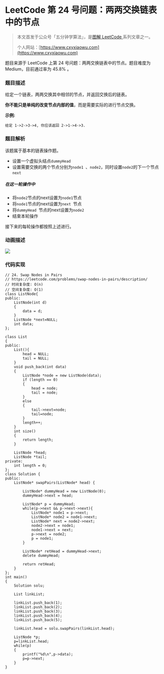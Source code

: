 # LeetCode 第 24 号问题：两两交换链表中的节点

> 本文首发于公众号「五分钟学算法」，是[图解 LeetCode ](<https://github.com/MisterBooo/LeetCodeAnimation>)系列文章之一。
>
> 个人网站：[https://www.cxyxiaowu.com](https://www.cxyxiaowu.com)

题目来源于 LeetCode 上第 24 号问题：两两交换链表中的节点。题目难度为 Medium，目前通过率为 45.8% 。

### 题目描述

给定一个链表，两两交换其中相邻的节点，并返回交换后的链表。

**你不能只是单纯的改变节点内部的值**，而是需要实际的进行节点交换。

**示例:**

```
给定 1->2->3->4, 你应该返回 2->1->4->3.
```

### 题目解析

该题属于基本的链表操作题。

- 设置一个虚拟头结点`dummyHead `
- 设置需要交换的两个节点分别为`node1 `、`node2`，同时设置`node2`的下一个节点`next`

##### 在这一轮操作中

- 将`node2`节点的next设置为`node1`节点
- 将`node1`节点的next设置为`next `节点
- 将`dummyHead `节点的next设置为`node2 `
- 结束本轮操作

接下来的每轮操作都按照上述进行。

### 动画描述

![](https://blog-1257126549.cos.ap-guangzhou.myqcloud.com/blog/6kpyu.gif)

### 代码实现

```
// 24. Swap Nodes in Pairs
// https://leetcode.com/problems/swap-nodes-in-pairs/description/
// 时间复杂度: O(n)
// 空间复杂度: O(1)
class ListNode{
public:
    ListNode(int d)
    {
        data = d;
    }
    ListNode *next=NULL;
    int data;
};

class List
{
public:
    List(){
        head = NULL;
        tail = NULL;
    }
    void push_back(int data)
    {
        ListNode *node = new ListNode(data);
        if (length == 0)
        {
            head = node;
            tail = node;
        }
        else
        {
            tail->next=node;
            tail=node;
        }
        length++;
    }
    int size()
    {
        return length;
    }

    ListNode *head;
    ListNode *tail;
private:
    int length = 0;
};
class Solution {
public:
    ListNode* swapPairs(ListNode* head) {

        ListNode* dummyHead = new ListNode(0);
        dummyHead->next = head;

        ListNode* p = dummyHead;
        while(p->next && p->next->next){
            ListNode* node1 = p->next;
            ListNode* node2 = node1->next;
            ListNode* next = node2->next;
            node2->next = node1;
            node1->next = next;
            p->next = node2;
            p = node1;
        }

        ListNode* retHead = dummyHead->next;
        delete dummyHead;

        return retHead;
    }
};
int main()
{
    Solution solu;

    List linkList;

    linkList.push_back(1);
    linkList.push_back(2);
    linkList.push_back(3);
    linkList.push_back(4);
    linkList.push_back(5);

    linkList.head = solu.swapPairs(linkList.head);

    ListNode *p;
    p=linkList.head;
    while(p)
    {
        printf("%d\n",p->data);
        p=p->next;
    }
}

```
